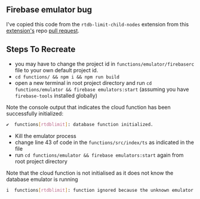 ## Firebase emulator bug

I've copied this code from the `rtdb-limit-child-nodes` extension from this [extension's](https://github.com/firebase/extensions) repo [pull request](https://github.com/firebase/extensions/pull/482).



## Steps To Recreate

- you may have to change the project id in `functions/emulator/firebaserc` file to your own default project id.
- `cd functions/ && npm i && npm run build`
- open a new terminal in root project directory  and run `cd functions/emulator && firebase emulators:start` (assuming you have `firebase-tools` installed globally)

Note the console output that indicates the cloud function has been successfully initialized:

```bash 
✔  functions[rtdblimit]: database function initialized.
```

- Kill the emulator process
- change  line 43 of code in the `functions/src/index/ts` as indicated in the file
- run `cd functions/emulator && firebase emulators:start` again from root project directory

Note that the cloud function is not initialised as it does not know the database emulator is running

```bash
i  functions[rtdblimit]: function ignored because the unknown emulator does not exist or is not running.
```